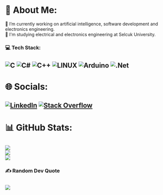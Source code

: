 # 💫 About Me:
🔭 I’m currently working on artificial intelligence, software development and electronics engineering.<br>🌱 I'm studying electrical and electronics engineering at Selcuk University.


### 💻 Tech Stack:
![C](https://img.shields.io/badge/c-%2300599C.svg?style=for-the-badge&logo=c&logoColor=white) ![C#](https://img.shields.io/badge/c%23-%23239120.svg?style=for-the-badge&logo=c-sharp&logoColor=white) ![C++](https://img.shields.io/badge/c++-%2300599C.svg?style=for-the-badge&logo=c%2B%2B&logoColor=white) ![LINUX](https://img.shields.io/badge/Linux-FCC624?style=for-the-badge&logo=linux&logoColor=black) ![Arduino](https://img.shields.io/badge/-Arduino-00979D?style=for-the-badge&logo=Arduino&logoColor=white) ![.Net](https://img.shields.io/badge/.NET-5C2D91?style=for-the-badge&logo=.net&logoColor=white)
-----
# 🌐 Socials:
[![LinkedIn](https://img.shields.io/badge/LinkedIn-%230077B5.svg?logo=linkedin&logoColor=white)](https://linkedin.com/in/https://tr.linkedin.com/in/g%C3%BCnay-melih-arslan-980814206?trk=profile-badge) [![Stack Overflow](https://img.shields.io/badge/-Stackoverflow-FE7A16?logo=stack-overflow&logoColor=white)](https://stackoverflow.com/users/21721318) 
--
# 📊 GitHub Stats:
![](https://github-readme-stats.vercel.app/api?username=gunayMelihArslan&theme=dark&hide_border=false&include_all_commits=true&count_private=true)<br/>
![](https://github-readme-streak-stats.herokuapp.com/?user=gunayMelihArslan&theme=dark&hide_border=false)<br/>
![](https://github-readme-stats.vercel.app/api/top-langs/?username=gunayMelihArslan&theme=dark&hide_border=false&include_all_commits=true&count_private=true&layout=compact)
---
### ✍️ Random Dev Quote
![](https://quotes-github-readme.vercel.app/api?type=vetical&theme=radical)
---
